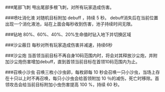 ###尾部飞刺
甩出尾部多根飞刺，对所有玩家造成伤害。
 
 
###喷吐消化液
对随机目标附加 debuff ，持续 5 秒。 debuff消失后在当前位置出现一个消化液池，站在上面会每秒收到伤害，池子持续时间无限。
 
 
###钻地
80%、60%、40%、20%生命值时钻入地下并切换区域

###沙尘蔽日
每秒对所有玩家造成伤害并减速，持续6秒

###沙尘炮
当首领当前目标不再自身10码范围内时，将会对其释放沙尘炮，并附加沙尘炮伤害增加debuff，直到首领当前目标在首领10码范围内为止。

###召唤小沙虫
召唤三枚小沙虫卵，每枚卵每 10 秒会召唤一只小沙虫，当场上存在十只以上时不再召唤，每只小沙虫会给首领附加 10 ％的减伤，死亡时移除。首领攻击会给当前目标附加小虫伤害提高 100 %，持续 60 秒。
 
